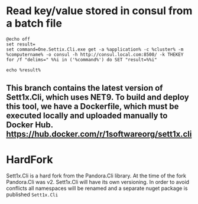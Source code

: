 # Read key/value stored in consul from a batch file

```
@echo off
set result=
set command=One.Settix.Cli.exe get -a %application% -c %cluster% -m %computername% -o consul -h http://consul.local.com:8500/ -k THEKEY
for /f "delims=" %%i in ('%command%') do SET "result=%%i"

echo %result%
```

## This branch contains the latest version of Sett1x.Cli, which uses NET9. To build and deploy this tool, we have a Dockerfile, which must be executed locally and uploaded manually to Docker Hub. <https://hub.docker.com/r/1softwareorg/sett1x.cli>

HardFork
========
Sett1x.Cli is a hard fork from the Pandora.Cli library. At the time of the fork Pandora.Cli was v2. Sett1x.Cli will have its own versioning. In order to avoid conflicts all namespaces will be renamed and a separate nuget package is published `Sett1x.Cli`